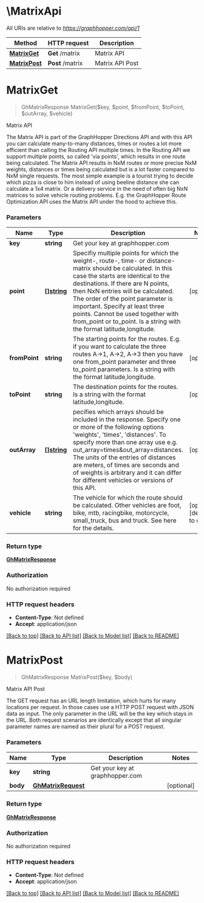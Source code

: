 # \MatrixApi

All URIs are relative to *https://graphhopper.com/api/1*

Method | HTTP request | Description
------------- | ------------- | -------------
[**MatrixGet**](MatrixApi.md#MatrixGet) | **Get** /matrix | Matrix API
[**MatrixPost**](MatrixApi.md#MatrixPost) | **Post** /matrix | Matrix API Post


# **MatrixGet**
> GhMatrixResponse MatrixGet($key, $point, $fromPoint, $toPoint, $outArray, $vehicle)

Matrix API

The Matrix API is part of the GraphHopper Directions API and with this API you can calculate many-to-many distances, times or routes a lot more efficient than calling the Routing API multiple times. In the Routing API we support multiple points, so called 'via points', which results in one route being calculated. The Matrix API results in NxM routes or more precise NxM weights, distances or times being calculated but is a lot faster compared to NxM single requests. The most simple example is a tourist trying to decide which pizza is close to him instead of using beeline distance she can calculate a 1x4 matrix. Or a delivery service in the need of often big NxN matrices to solve vehicle routing problems. E.g. the GraphHopper Route Optimization API uses the Matrix API under the hood to achieve this. 


### Parameters

Name | Type | Description  | Notes
------------- | ------------- | ------------- | -------------
 **key** | **string**| Get your key at graphhopper.com | 
 **point** | [**[]string**](string.md)| Specifiy multiple points for which the weight-, route-, time- or distance-matrix should be calculated. In this case the starts are identical to the destinations. If there are N points, then NxN entries will be calculated. The order of the point parameter is important. Specify at least three points. Cannot be used together with from_point or to_point. Is a string with the format latitude,longitude. | [optional] 
 **fromPoint** | **string**| The starting points for the routes. E.g. if you want to calculate the three routes A-&gt;1, A-&gt;2, A-&gt;3 then you have one from_point parameter and three to_point parameters. Is a string with the format latitude,longitude. | [optional] 
 **toPoint** | **string**| The destination points for the routes. Is a string with the format latitude,longitude. | [optional] 
 **outArray** | [**[]string**](string.md)| pecifies which arrays should be included in the response. Specify one or more of the following options &#39;weights&#39;, &#39;times&#39;, &#39;distances&#39;. To specify more than one array use e.g. out_array&#x3D;times&amp;out_array&#x3D;distances. The units of the entries of distances are meters, of times are seconds and of weights is arbitrary and it can differ for different vehicles or versions of this API. | [optional] 
 **vehicle** | **string**| The vehicle for which the route should be calculated. Other vehicles are foot, bike, mtb, racingbike, motorcycle, small_truck, bus and truck. See here for the details. | [optional] [default to car]

### Return type

[**GhMatrixResponse**](GHMatrixResponse.md)

### Authorization

No authorization required

### HTTP request headers

 - **Content-Type**: Not defined
 - **Accept**: application/json

[[Back to top]](#) [[Back to API list]](../README.md#documentation-for-api-endpoints) [[Back to Model list]](../README.md#documentation-for-models) [[Back to README]](../README.md)

# **MatrixPost**
> GhMatrixResponse MatrixPost($key, $body)

Matrix API Post

The GET request has an URL length limitation, which hurts for many locations per request. In those cases use a HTTP POST request with JSON data as input. The only parameter in the URL will be the key which stays in the URL. Both request scenarios are identically except that all singular parameter names are named as their plural for a POST request. 


### Parameters

Name | Type | Description  | Notes
------------- | ------------- | ------------- | -------------
 **key** | **string**| Get your key at graphhopper.com | 
 **body** | [**GhMatrixRequest**](GhMatrixRequest.md)|  | [optional] 

### Return type

[**GhMatrixResponse**](GHMatrixResponse.md)

### Authorization

No authorization required

### HTTP request headers

 - **Content-Type**: Not defined
 - **Accept**: application/json

[[Back to top]](#) [[Back to API list]](../README.md#documentation-for-api-endpoints) [[Back to Model list]](../README.md#documentation-for-models) [[Back to README]](../README.md)

